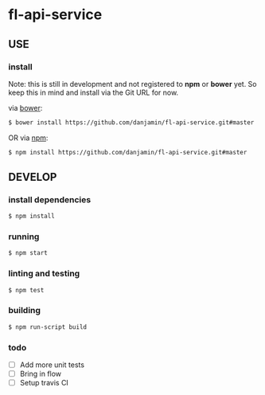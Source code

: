# fl-api-service

## USE

### install

Note: this is still in development and not registered to **npm** or **bower** yet.
      So keep this in mind and install via the Git URL for now.

via [bower](http://bower.io):

```sh
$ bower install https://github.com/danjamin/fl-api-service.git#master
```

OR via [npm](http://npmjs.com):

```sh
$ npm install https://github.com/danjamin/fl-api-service.git#master
```


## DEVELOP

### install dependencies

```sh
$ npm install
```

### running

```sh
$ npm start
```

### linting and testing

```sh
$ npm test
```

### building

```sh
$ npm run-script build
```

### todo

- [ ] Add more unit tests
- [ ] Bring in flow
- [ ] Setup travis CI
